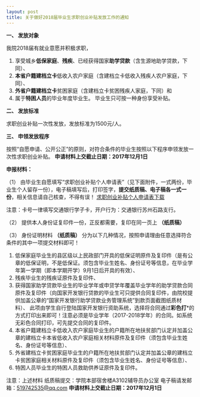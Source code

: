 ```yaml
---
layout: post
title: 关于做好2018届毕业生求职创业补贴发放工作的通知
---
```


**一、 发放对象**

我院2018届有就业意愿并积极求职，
1. 享受城乡**低保家庭**、**残疾**、已经获得国家**助学贷款**（含生源地助学贷款，下同）、
2. **本省户籍建档立卡**低收入农户家庭（含建档立卡低收入残疾人农户家庭，下同）、
3. **外省户籍建档立卡**贫困家庭（含建档立卡贫困残疾人家庭，下同）和
4. 属于**特困人员**的毕业年度毕业生。
毕业生只可按一种身份享受补贴。

**二、 发放标准**

求职创业补贴一次性发放，发放标准为1500元/人。

**三、 申领发放程序**

按照“自愿申请、公开公正”的原则，对符合条件的毕业生按照以下程序申领发放一次性求职创业补贴。
**申请材料上交截止日期：2017年12月1日**

**申报材料：**

（1） 由毕业生自愿填写“求职创业补贴个人申请表”（见下面附件，一式两份，毕业生个人留存一份），电子稿填写后，打印签字，**提交纸质稿、电子稿各一式一份**，相关信息请自己核查，不得有误！
[求职创业补贴个人申请表下载](http://7xqrll.com1.z0.glb.clouddn.com/20171120-%E9%99%84%E4%BB%B6%EF%BC%9A%E6%B1%82%E8%81%8C%E5%88%9B%E4%B8%9A%E8%A1%A5%E8%B4%B4%E4%B8%AA%E4%BA%BA%E7%94%B3%E8%AF%B7%E8%A1%A8.xls)

注意：卡号一律填写交通银行学子卡，开户行为：交通银行苏州石路支行。

（2） 提供本人身份证复印件一份，正反都需要，复印在同一页上 **（纸质稿）**

（3） 身份证明材料 **（纸质稿）**
分为以下几种情况，按照申请理由任意选择符合条件的其中一项提交材料即可！
1. 低保家庭毕业生的县区级以上民政部门开具的低保证明原件及复印件（是有公章的低保证明，不是低保证。须包含毕业生姓名、身份证号等信息，在毕业学年第一学期（即本学期开学）9月1日后开具的有效）、
2. 残疾毕业生的残疾证原件及复印件、
3. 获得国家助学贷款毕业生的毕业学年或申贷学年覆盖毕业学年的助学贷款合同原件及复印件（向国家开发银行贷款的毕业生可只提供合同复印件，由院校提供加盖公章的“国家开发银行助学贷款业务管理系统”到款页面截图纸质材料）、
此项由学生自行登陆国家开发银行资助系统，选择将合同通过**彩色打***的方式打印出来即可！注意必须是毕业学年（2017-2018学年）的合同。如系统无彩色合同打印，可先提交合同的复印件。
4. 本省户籍建档立卡低收入农户家庭毕业生的户籍所在地扶贫部门认定并加盖公章的建档立卡本省低收入农户家庭相关材料原件及复印件（须包含毕业生姓名、身份证号等信息）、
5. 外省建档立卡贫困家庭毕业生的户籍所在地扶贫部门认定并加盖公章的建档立卡贫困家庭相关材料原件及复印件（须包含毕业生姓名、身份证号等信息）、
6. 特困人员毕业生的特困人员救助供养证原件及复印件。

注意：上述材料
纸质稿提交：学院本部宿舍楼A3102辅导员办公室
电子稿请发邮箱：519742535@qq.com
**申请材料上交截止日期：2017年12月1日**
